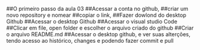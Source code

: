 ##O primeiro passo da aula 03
##Acessar a conta no github,
##criar um novo repository e nomear
##copiar o link, 
##Fazer dowlond do desktop Github
##Acessar o desktop Github 
##Acessar o visual studio Code
##Clicar em file, open folder e escolher o arquivo criado do github
##Criar o arquivo README.md
##Acessar o desktop github, e ver suas alterções, tendo acesso ao histórico, changes e podendo fazer commit e pull

